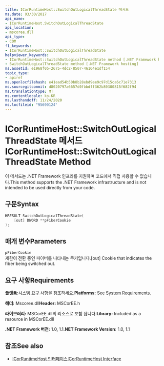 ```yaml
---
title: ICorRuntimeHost::SwitchOutLogicalThreadState 메서드
ms.date: 03/30/2017
api_name:
- ICorRuntimeHost.SwitchOutLogicalThreadState
api_location:
- mscoree.dll
api_type:
- COM
f1_keywords:
- ICorRuntimeHost::SwitchOutLogicalThreadState
helpviewer_keywords:
- ICorRuntimeHost::SwitchOutLogicalThreadState method [.NET Framework hosting]
- SwitchOutLogicalThreadState method [.NET Framework hosting]
ms.assetid: e1968f0b-2675-4dc2-8507-46164e1df154
topic_type:
- apiref
ms.openlocfilehash: e41ead54b50b8b28ebd9ee9c97d15ca6c71e7313
ms.sourcegitcommit: d8020797a6657d0fbbdff362b80300815f682f94
ms.translationtype: MT
ms.contentlocale: ko-KR
ms.lasthandoff: 11/24/2020
ms.locfileid: "95690124"
---
```

# <a name="icorruntimehostswitchoutlogicalthreadstate-method"></a><span data-ttu-id="46520-102">ICorRuntimeHost::SwitchOutLogicalThreadState 메서드</span><span class="sxs-lookup"><span data-stu-id="46520-102">ICorRuntimeHost::SwitchOutLogicalThreadState Method</span></span>

<span data-ttu-id="46520-103">이 메서드는 .NET Framework 인프라를 지원하며 코드에서 직접 사용할 수 없습니다.</span><span class="sxs-lookup"><span data-stu-id="46520-103">This method supports the .NET Framework infrastructure and is not intended to be used directly from your code.</span></span>  
  
## <a name="syntax"></a><span data-ttu-id="46520-104">구문</span><span class="sxs-lookup"><span data-stu-id="46520-104">Syntax</span></span>  
  
```cpp  
HRESULT SwitchOutLogicalThreadState(  
    [out] DWORD **pFiberCookie  
);  
```  
  
## <a name="parameters"></a><span data-ttu-id="46520-105">매개 변수</span><span class="sxs-lookup"><span data-stu-id="46520-105">Parameters</span></span>  

 `pFiberCookie`  
 <span data-ttu-id="46520-106">제한이 전환 중인 파이버를 나타내는 쿠키입니다.</span><span class="sxs-lookup"><span data-stu-id="46520-106">[out] Cookie that indicates the fiber being switched out.</span></span>  
  
## <a name="requirements"></a><span data-ttu-id="46520-107">요구 사항</span><span class="sxs-lookup"><span data-stu-id="46520-107">Requirements</span></span>  

 <span data-ttu-id="46520-108">**플랫폼:**[시스템 요구 사항](../../get-started/system-requirements.md)을 참조하세요.</span><span class="sxs-lookup"><span data-stu-id="46520-108">**Platforms:** See [System Requirements](../../get-started/system-requirements.md).</span></span>  
  
 <span data-ttu-id="46520-109">**헤더:** Mscoree.dll</span><span class="sxs-lookup"><span data-stu-id="46520-109">**Header:** MSCorEE.h</span></span>  
  
 <span data-ttu-id="46520-110">**라이브러리:** MSCorEE.dll의 리소스로 포함 됩니다.</span><span class="sxs-lookup"><span data-stu-id="46520-110">**Library:** Included as a resource in MSCorEE.dll</span></span>  
  
 <span data-ttu-id="46520-111">**.NET Framework 버전:** 1.0, 1.1</span><span class="sxs-lookup"><span data-stu-id="46520-111">**.NET Framework Version:** 1.0, 1.1</span></span>  
  
## <a name="see-also"></a><span data-ttu-id="46520-112">참조</span><span class="sxs-lookup"><span data-stu-id="46520-112">See also</span></span>

- [<span data-ttu-id="46520-113">ICorRuntimeHost 인터페이스</span><span class="sxs-lookup"><span data-stu-id="46520-113">ICorRuntimeHost Interface</span></span>](icorruntimehost-interface.md)
